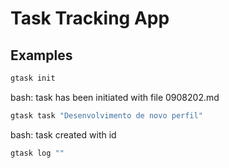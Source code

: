 # Task Tracking App

## Examples

``` bash
gtask init
```

bash: task has been initiated with file 0908202.md

``` bash
gtask task "Desenvolvimento de novo perfil"
```
bash: task created with id 
``` bash
gtask log ""
``` 